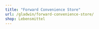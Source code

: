 ```yaml
---
title: "Forward Convenience Store"
url: /gladwin/forward-convenience-store/
shop: Lebensmittel
---
```

